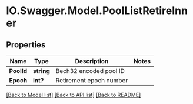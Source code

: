 # IO.Swagger.Model.PoolListRetireInner
## Properties

Name | Type | Description | Notes
------------ | ------------- | ------------- | -------------
**PoolId** | **string** | Bech32 encoded pool ID | 
**Epoch** | **int?** | Retirement epoch number | 

[[Back to Model list]](../README.md#documentation-for-models) [[Back to API list]](../README.md#documentation-for-api-endpoints) [[Back to README]](../README.md)

